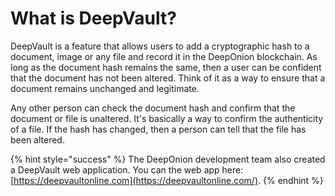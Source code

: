 # What is DeepVault?

DeepVault is a feature that allows users to add a cryptographic hash to a document, image or any file and record it in the DeepOnion blockchain. As long as the document hash remains the same, then a user can be confident that the document has not been altered. Think of it as a way to ensure that a document remains unchanged and legitimate. 

Any other person can check the document hash and confirm that the document or file is unaltered. It's basically a way to confirm the authenticity of a file. If the hash has changed, then a person can tell that the file has been altered.

{% hint style="success" %}
The DeepOnion development team also created a DeepVault web application. You can the web app here: [https://deepvaultonline.com](https://deepvaultonline.com/).
{% endhint %}

